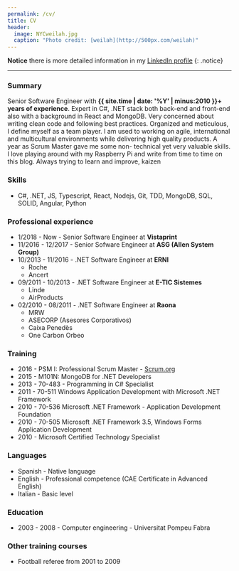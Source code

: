 ```yaml
---
permalink: /cv/
title: CV
header:
  image: NYCweilah.jpg
  caption: "Photo credit: [weilah](http://500px.com/weilah)"
---
```


**Notice** there is more detailed information in my [LinkedIn profile](http://linkedin.com/in/juanpallares)
{: .notice}

---

### Summary

Senior Software Engineer with **{{ site.time | date: '%Y' | minus:2010 }}+ years of experience**. Expert in C#, .NET stack both back-end and front-end also with a background in React and MongoDB. Very concerned about writing clean code and following best practices. Organized and meticulous, I define myself as a team player. I am used to working on agile, international and multicultural environments while delivering high quality products. A year as Scrum Master gave me some non- technical yet very valuable skills. I love playing around with my Raspberry Pi and write from time to time on this blog. Always trying to learn and improve, kaizen

### Skills

- C#, .NET, JS, Typescript, React, Nodejs, Git, TDD, MongoDB, SQL, SOLID, Angular, Python

### Professional experience

- 1/2018 - Now - Senior Software Engineer at **Vistaprint**
- 11/2016 - 12/2017 - Senior Sofware Engineer at **ASG (Allen System Group)**
- 10/2013 - 11/2016 - .NET Software Engineer at **ERNI**
  - Roche
  - Ancert
- 09/2011 - 10/2013 - .NET Software Engineer at **E-TIC Sistemes**
  - Linde
  - AirProducts
- 02/2010 - 08/2011 - .NET Software Engineer at **Raona**
  - MRW
  - ASECORP (Asesores Corporativos)
  - Caixa Penedès
  - One Carbon Orbeo

### Training

- 2016 - PSM I: Professional Scrum Master - [Scrum.org](scrum.org)
- 2015 - M101N: MongoDB for .NET Developers
- 2013 - 70-483 - Programming in C# Specialist
- 2011 - 70-511 Windows Application Development with Microsoft .NET Framework
- 2010 - 70-536 Microsoft .NET Framework - Application Development Foundation
- 2010 - 70-505 Microsoft .NET Framework 3.5, Windows Forms Application Development
- 2010 - Microsoft Certified Technology Specialist

### Languages

- Spanish - Native language
- English - Professional competence (CAE Certificate in Advanced English)
- Italian - Basic level

### Education

- 2003 - 2008 - Computer engineering - Universitat Pompeu Fabra

### Other training courses

- Football referee from 2001 to 2009
